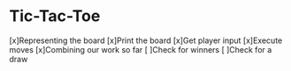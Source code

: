 # Tic-Tac-Toe

[x]Representing the board
[x]Print the board
[x]Get player input
[x]Execute moves
[x]Combining our work so far
[ ]Check for winners
[ ]Check for a draw
